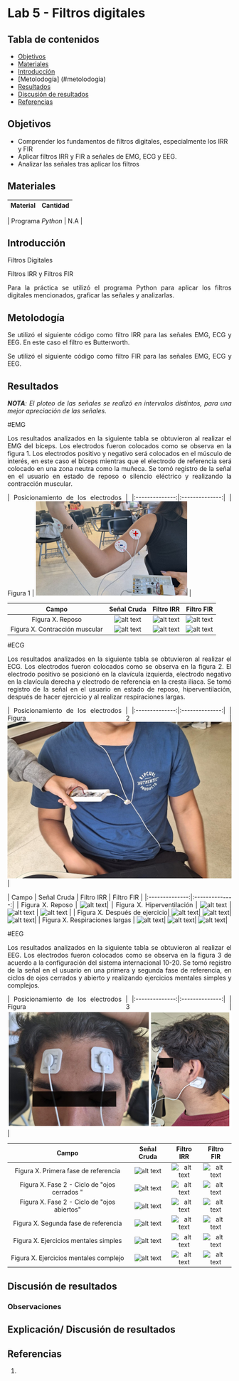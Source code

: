 # Lab 5 - Filtros digitales

## Tabla de contenidos
- [Objetivos](#objetivos)
- [Materiales](#materiales)
- [Introducción](#introduccion)
- [Metolodogía] (#metolodogia)
- [Resultados](#resultados)
- [Discusión de resultados](#Explicación/-Discusión-de-resultados)
- [Referencias](#referencias)
  
##  Objetivos
- Comprender los fundamentos de filtros digitales, especialmente los IRR y FIR
- Aplicar filtros IRR y FIR a señales de EMG, ECG y EEG.
- Analizar las señales tras aplicar los filtros

## Materiales
| Material | Cantidad |
|:--------------:|:--------------:|

| Programa *Python* | N.A | 

## Introducción

<div style="text-align: justify;">

Filtros Digitales 

Filtros IRR y Filtros FIR

Para la práctica se utilizó el programa Python para aplicar los filtros digitales mencionados, graficar las señales y analizarlas.


## Metolodogía

Se utilizó el siguiente código como filtro IRR para las señales EMG, ECG y EEG. En este caso el filtro es Butterworth.

Se utilizó el siguiente código como filtro FIR para las señales EMG, ECG y EEG.


## Resultados

***NOTA**: El ploteo de las señales se realizó en intervalos distintos, para una mejor apreciación de las señales.*

#EMG

Los resultados analizados en la siguiente tabla se obtuvieron al realizar el EMG del bíceps. 
Los electrodos fueron colocados como se observa en la figura 1. Los electrodos positivo y negativo será colocados en el músculo de interés, en este caso el bíceps mientras que el electrodo de referencia será colocado en una zona neutra como la muñeca.
Se tomó registro de la señal en el usuario en estado de reposo o silencio eléctrico y realizando la contracción muscular.

| Posicionamiento de los electrodos |
|:--------------:|:--------------:|
| Figura 1 | ![alt text](image-1.png) |


| Campo | Señal Cruda | Filtro IRR | Filtro FIR |
|:--------------:|:--------------:|:--------------:|:--------------:|
| Figura X. Reposo | ![alt text](imageX.png)| ![alt text](imageX.png)| ![alt text](imageX.png)|
| Figura X. Contracción muscular | ![alt text](imageX.png)| ![alt text](imageX.png)| ![alt text](imageX.png)|

#ECG

Los resultados analizados en la siguiente tabla se obtuvieron al realizar el ECG. 
Los electrodos fueron colocados como se observa en la figura 2. El electrodo positivo se posicionó en la clavícula izquierda, electrodo negativo en la clavícula derecha y electrodo de referencia en la cresta iliaca. 
Se tomó registro de la señal en el usuario en estado de reposo, hiperventilación, después de hacer ejercicio y al realizar respiraciones largas.

| Posicionamiento de los electrodos |
|:--------------:|:--------------:|
| Figura 2 | ![alt text](image-2.png) |

| Campo | Señal Cruda | Filtro IRR | Filtro FIR |
|:--------------:|:--------------:|
| Figura X. Reposo | ![alt text](imageX.png)|
| Figura X. Hiperventilación   | ![alt text](imageX.png) | ![alt text](imageX.png) | ![alt text](imageX.png)   |
| Figura X. Después de ejercicio| ![alt text](imageX.png)| ![alt text](imageX.png)| ![alt text](imageX.png)|
| Figura X. Respiraciones largas | ![alt text](imageX.png)| ![alt text](imageX.png)| ![alt text](imageX.png)|

#EEG

Los resultados analizados en la siguiente tabla se obtuvieron al realizar el EEG. 
Los electrodos fueron colocados como se observa en la figura 3 de acuerdo a la configuración del sistema internacional 10-20.
Se tomó registro de la señal en el usuario en una primera y segunda fase de referencia, en ciclos de ojos cerrados y abierto y realizando ejercicios mentales simples y complejos.

| Posicionamiento de los electrodos |
|:--------------:|:--------------:|
| Figura 3 | ![alt text](image-3.png) |

| Campo| Señal Cruda | Filtro IRR | Filtro FIR |
|:--------------:|:--------------:|:--------------:|:--------------:|
| Figura X. Primera fase de referencia | ![alt text](imageX.png) | ![alt text](imageX.png) | ![alt text](imageX.png) |
| Figura X. Fase 2 - Ciclo de "ojos cerrados " | ![alt text](imageX.png) |![alt text](imageX.png) |![alt text](imageX.png) |
| Figura X. Fase 2 - Ciclo de "ojos abiertos" | ![alt text](imageX.png) |![alt text](imageX.png) |![alt text](imageX.png) |
| Figura X. Segunda fase de referencia | ![alt text](imageX.png) | ![alt text](imageX.png) |![alt text](imageX.png) |
| Figura X. Ejercicios mentales simples | ![alt text](imageX.png) | ![alt text](imageX.png) |![alt text](imageX.png) |
| Figura X. Ejercicios mentales complejo | ![alt text](imageX.png) | ![alt text](imageX.png) |![alt text](imageX.png) |


## Discusión de resultados



### Observaciones


## Explicación/ Discusión de resultados




## Referencias

1.

</div>
